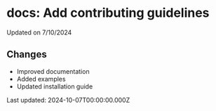 # docs: Add contributing guidelines

Updated on 7/10/2024

## Changes
- Improved documentation
- Added examples
- Updated installation guide

Last updated: 2024-10-07T00:00:00.000Z